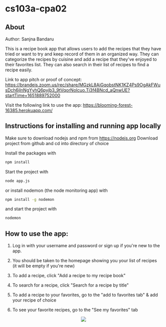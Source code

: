 # cs103a-cpa02

## About 
Author: Sanjna Bandaru 

This is a recipe book app that allows users to add the recipes that they have tried or want to try and keep record of them in an organized way. They can categorize the recipes by cuisine and add a recipe that they've enjoyed to their favorites list. They can also search in their list of recipes to find a recipe easily. 

Link to app pitch or proof of concept: https://brandeis.zoom.us/rec/share/MGzkL8AiGqobstNK1KZ4Ps9OgAkFWusDch6jInNgYyhQ6pyjb3_9tVqorNolcuo.Ti3f4BNcd_aQnwUE?startTime=1651889752000

Visit the following link to use the app: https://blooming-forest-16385.herokuapp.com/

## Instructions for installing and running app locally 
Make sure to download nodejs and npm from https://nodejs.org 
Download project from github and cd into directory of choice 

Install the packages with
``` bash
npm install
```
Start the project with
``` bash
node app.js
```
or install nodemon (the node monitoring app) with
``` bash
npm install -g nodemon
```
and start the project with
``` bash
nodemon
```
## How to use the app: 

1. Log in with your username and password or sign up if you're new to the app. 

2. You should be taken to the homepage showing you your list of recipes (it will be empty if you're new)

3. To add a recipe, click "Add a recipe to my recipe book"

4. To search for a recipe, click "Search for a recipe by title"

5. To add a recipe to your favorites, go to the "add to favorites tab" & add your recipe of choice 

6. To see your favorite recipes, go to the "See my favorites" tab 
<p align="center">
  <img src="see_my_favorites.png">
</p>

